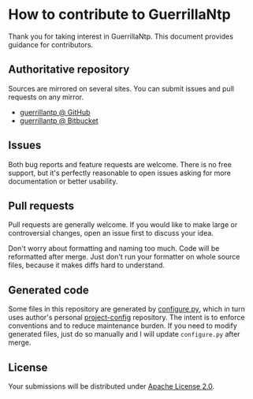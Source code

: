 <!--- Generated by scripts/configure.py --->
# How to contribute to GuerrillaNtp

Thank you for taking interest in GuerrillaNtp. This document provides guidance for contributors.

## Authoritative repository

Sources are mirrored on several sites. You can submit issues and pull requests on any mirror.

* [guerrillantp @ GitHub](https://github.com/robertvazan/guerrillantp)
* [guerrillantp @ Bitbucket](https://bitbucket.org/robertvazan/guerrillantp)

## Issues

Both bug reports and feature requests are welcome. There is no free support,
but it's perfectly reasonable to open issues asking for more documentation or better usability.

## Pull requests

Pull requests are generally welcome.
If you would like to make large or controversial changes, open an issue first to discuss your idea.

Don't worry about formatting and naming too much. Code will be reformatted after merge.
Just don't run your formatter on whole source files, because it makes diffs hard to understand.

## Generated code

Some files in this repository are generated by [configure.py](scripts/configure.py),
which in turn uses author's personal [project-config](https://github.com/robertvazan/project-config) repository.
The intent is to enforce conventions and to reduce maintenance burden.
If you need to modify generated files, just do so manually and I will update `configure.py` after merge.

## License

Your submissions will be distributed under [Apache License 2.0](LICENSE).
